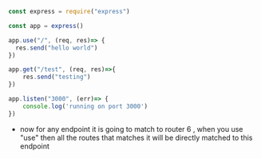 ```js
const express = require("express")

const app = express()

app.use("/", (req, res)=> {
  res.send("hello world")
})

app.get("/test", (req, res)=>{
    res.send("testing")
})

app.listen("3000", (err)=> {
    console.log('running on port 3000')
})
```

- now for any endpoint it is going to match to router 6 , when you use "use" then all the routes that matches it will be directly matched to this endpoint
